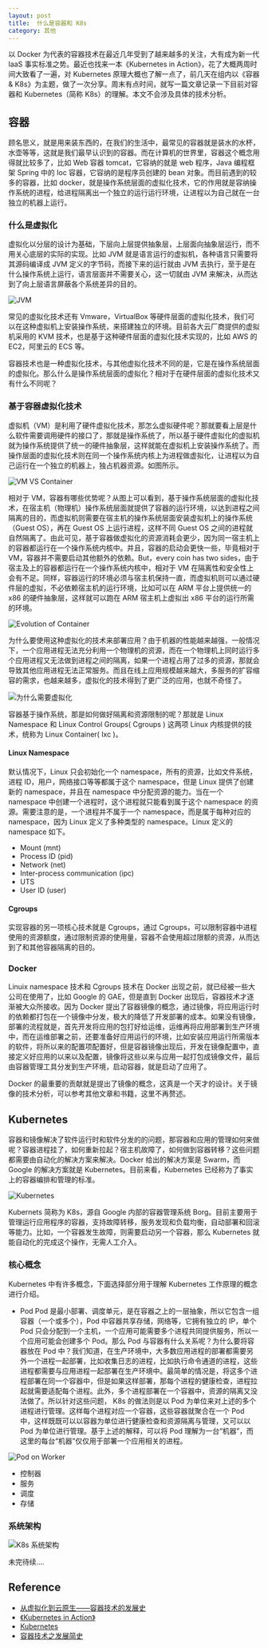 ```yaml
---
layout: post
title:  什么是容器和 K8s
category: 其他
---
```


以 Docker 为代表的容器技术在最近几年受到了越来越多的关注，大有成为新一代 IaaS 事实标准之势。最近也找来一本《Kubernetes in Action》，花了大概两周时间大致看了一遍，对 Kubernetes 原理大概也了解一点了，前几天在组内以《容器 & K8s》为主题，做了一次分享。周末有点时间，就写一篇文章记录一下目前对容器和 Kubernetes（简称 K8s）的理解。本文不会涉及具体的技术分析。

## 容器

顾名思义，就是用来装东西的，在我们的生活中，最常见的容器就是装水的水杯，水壶等等，这就是我们最早认识到的容器。而在计算机的世界里，容器这个概念用得就比较多了，比如 Web 容器 tomcat，它容纳的就是 web 程序，Java 编程框架 Spring 中的 Ioc 容器，它容纳的是程序员创建的 bean 对象。而目前遇到的较多的容器，比如 docker，就是操作系统层面的虚拟化技术，它的作用就是容纳操作系统的进程，给进程隔离出一个独立的运行运行环境，让进程以为自己就在一台独立的机器上运行。

### 什么是虚拟化

虚拟化以分层的设计为基础，下层向上层提供抽象层，上层面向抽象层运行，而不用关心底层的实际的实现。比如 JVM 就是语言运行的虚拟机，各种语言只需要将其源码编译成 JVM 定义的字节码，而接下来的运行就由 JVM 去执行，至于是在什么操作系统上运行，语言层面并不需要关心，这一切就由 JVM 来解决，从而达到了向上层语言屏蔽各个系统差异的目的。

![JVM](/images/1122/jvm.jpg)  

常见的虚拟化技术还有 Vmware，VirtualBox 等硬件层面的虚拟化技术，我们可以在这种虚拟机上安装操作系统，来搭建独立的环境。目前各大云厂商提供的虚拟机采用的 KVM 技术，也是基于这种硬件层面的虚拟化技术实现的，比如 AWS 的 EC2，阿里云的 ECS 等。

容器技术也是一种虚拟化技术，与其他虚拟化技术不同的是，它是在操作系统层面的虚拟化。那么什么是操作系统层面的虚拟化？相对于在硬件层面的虚拟化技术又有什么不同呢？

### 基于容器虚拟化技术
虚拟机（VM）是利用了硬件虚拟化技术，那怎么虚拟硬件呢？那就要看上层是什么软件需要调用硬件的接口了，那就是操作系统了，所以基于硬件虚拟化的虚拟机就为操作系统提供了统一的硬件抽象层，这样就能在虚拟机上安装操作系统了。而操作层面的虚拟化技术则在同一个操作系统内核上为进程做虚拟化，让进程以为自己运行在一个独立的机器上，独占机器资源。如图所示。

![VM VS Container](/images/1122/vm-vs-container.png)

相对于 VM，容器有哪些优势呢？从图上可以看到，基于操作系统层面的虚拟化技术，在宿主机（物理机）操作系统层面就提供了容器的运行环境，以达到进程之间隔离的目的，而虚拟机则需要在宿主机的操作系统层面安装虚拟机上的操作系统（Guest OS），再在 Guest OS 上运行进程，这样不同 Guest OS 之间的进程就自然隔离了。由此可见，基于容器做虚拟化的资源消耗会更少，因为同一宿主机上的容器都运行在一个操作系统内核中。并且，容器的启动会更快一些，毕竟相对于 VM，容器并不需要启动其他额外的依赖。But，every coin has two sides，由于宿主及上的容器都运行在一个操作系统内核中，相对于 VM 在隔离性和安全性上会有不足。同样，容器运行的环境必须与宿主机保持一直，而虚拟机则可以通过硬件层的虚拟，不必依赖宿主机的运行环境，比如可以在 ARM 平台上提供统一的 x86 的硬件抽象层，这样就可以跑在 ARM 宿主机上虚拟出 x86 平台的运行所需的环境。

![Evolution of Container](/images/1122/container_evolution.svg)

为什么要使用这种虚拟化的技术来部署应用？由于机器的性能越来越强，一般情况下，一个应用进程无法充分利用一个物理机的资源，而在一个物理机上同时运行多个应用进程又无法做到进程之间的隔离，如果一个进程占用了过多的资源，那就会导致其他应用进程无法正常服务。而且在线上应用规模越来越大，多服务的扩容缩容的需求，也越来越多，虚拟化的技术得到了更广泛的应用，也就不奇怪了。

![为什么需要虚拟化](/images/1122/why-we-need-virtual.png)

容器基于操作系统，那是如何做好隔离和资源限制的呢？那就是 Linux Namespace 和 Linux Control Groups( Cgroups ) 这两项 Linux 内核提供的技术，统称为 Linux Container( lxc )。

#### Linux Namespace

默认情况下，Linux 只会初始化一个 namespace，所有的资源，比如文件系统，进程 ID，用户，网络接口等等都属于这个 namespace，但是 Linux 提供了创建新的 namespace，并且在 namespace 中分配资源的能力。当在一个 namespace 中创建一个进程时，这个进程就只能看到属于这个 namespace 的资源。需要注意的是，一个进程并不属于一个 namespace，而是属于每种对应的 namespace，因为 Linux 定义了多种类型的 namespace。Linux 定义的 namespace 如下。

* Mount (mnt)
* Process ID (pid)
* Network (net)
* Inter-process communication (ipc)
* UTS
* User ID (user)

#### Cgroups

实现容器的另一项核心技术就是 Cgroups，通过 Cgroups，可以限制容器中进程使用的资源额度，通过限制资源的使用量，容器不会使用超过限额的资源，从而达到了和其他容器隔离的目的。


### Docker

Linuix namespace 技术和 Cgroups 技术在 Docker 出现之前，就已经被一些大公司在使用了，比如 Google 的 GAE，但是直到 Docker 出现后，容器技术才逐渐被大众所接收。因为 Docker 提出了容器镜像的概念，通过镜像，将应用运行时的依赖都打包在一个镜像中分发，极大的降低了开发部署的成本。如果没有镜像，部署的流程就是，首先开发将应用的包打好给运维，运维再将应用部署到生产环境中，而在运维部署之前，还要准备好应用运行的环境，比如安装应用运行所需版本的软件，将所以来的配置项配置好，但是容器镜像出现后，开发在镜像配置中，直接定义好应用的以来以及配置，镜像将这些以来与应用一起打包成镜像文件，最后由容器管理工具分发到生产环境，启动容器，就是启动了应用了。

Docker 的最重要的贡献就是提出了镜像的概念，这真是一个天才的设计。关于镜像的技术分析，可以参考其他文章和书籍，这里不再赘述。

## Kubernetes

容器和镜像解决了软件运行时和软件分发的的问题，那容器和应用的管理如何来做呢？容器进程挂了，如何重新拉起？宿主机故障了，如何做到容器转移？这些问题都需要由自动化的解决方案来解决。Docker 给出的解决方案是 Swarm，而 Google 的解决方案就是 Kubernetes。目前来看，Kubernetes 已经称为了事实上的容器编排和管理的标准。

![Kubernetes](/images/1122/kubernetes.png)

Kubernets 简称为 K8s，源自 Google 内部的容器管理系统 Borg。目前主要用于管理运行应用程序的容器，支持故障转移，服务发现和负载均衡，自动部署和回滚等能力。比如，一个容器发生故障，则需要启动另一个容器，那么 Kubernetes 就能自动化的完成这个操作，无需人工介入。

### 核心概念

Kubernetes 中有许多概念，下面选择部分用于理解 Kubernetes 工作原理的概念进行介绍。

* Pod
Pod 是最小部署、调度单元，是在容器之上的一层抽象，所以它包含一组容器（一个或多个），Pod 中容器共享存储，网络等，它拥有独立的 IP，单个 Pod 只会分配到一个主机，一个应用可能需要多个进程共同提供服务，所以一个应用可能会创建多个 Pod。那么 Pod 与容器有什么关系呢？为什么要将容器放在 Pod 中？我们知道，在生产环境中，大多数应用进程的部署都需要另外一个进程一起部署，比如收集日志的进程，比如执行命令通道的进程，这些进程都需要与应用进程一起部署在生产环境中。最简单的情况是，将这多个进程部署在同一个容器中，但是如果这样部署，那每个进程的健康检查，进程拉起就需要适配每个进程。此外，多个进程部署在一个容器中，资源的隔离又没法做了。所以针对这些问题， K8s 的做法则是以 Pod 为单位来对上述的多个进程进行管理。这样每个进程对应一个容器，这些容器就聚合在一个 Pod 中，这样既既可以以容器为单位进行健康检查和资源隔离与管理，又可以以 Pod 为单位进行管理。基于上述的解释，可以将 Pod 理解为一台“机器”，而这里的每台“机器”仅仅用于部署一个应用相关的进程。

![Pod on Worker](/images/1122/pod-on-worker.png)

* 控制器
* 服务
* 调度
* 存储

### 系统架构


![K8s 系统架构](/images/1122/k8s-arch.png)


未完待续....



## Reference

* [从虚拟化到云原生——容器技术的发展史](https://my.oschina.net/editorial-story/blog/4278836)
* [《Kubernetes in Action》](https://book.douban.com/subject/26997846/)
* [Kubernetes](https://kubernetes.io/)
* [容器技术之发展简史](https://mp.weixin.qq.com/s/FiBxiY8omQKHuzhdCTDVdQ)
